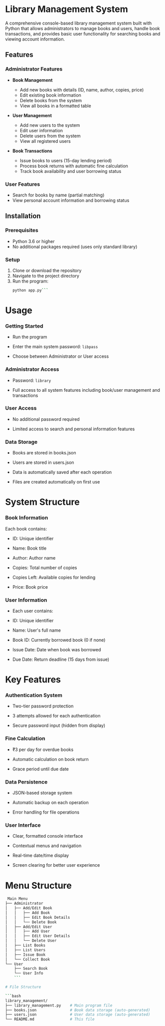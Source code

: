 # Library Management System

A comprehensive console-based library management system built with Python that allows administrators to manage books and users, handle book transactions, and provides basic user functionality for searching books and viewing account information.

## Features

### Administrator Features
- **Book Management**
  - Add new books with details (ID, name, author, copies, price)
  - Edit existing book information
  - Delete books from the system
  - View all books in a formatted table

- **User Management**
  - Add new users to the system
  - Edit user information
  - Delete users from the system
  - View all registered users

- **Book Transactions**
  - Issue books to users (15-day lending period)
  - Process book returns with automatic fine calculation
  - Track book availability and user borrowing status

### User Features
- Search for books by name (partial matching)
- View personal account information and borrowing status

## Installation

### Prerequisites
- Python 3.6 or higher
- No additional packages required (uses only standard library)

### Setup
1. Clone or download the repository
2. Navigate to the project directory
3. Run the program:
   ```bash
   python app.py```

# Usage
### Getting Started
- Run the program

- Enter the main system password: `libpass`

- Choose between Administrator or User access

### Administrator Access
- Password: `library`

- Full access to all system features including book/user management and transactions

### User Access
- No additional password required

- Limited access to search and personal information features

### Data Storage
- Books are stored in books.json

- Users are stored in users.json

- Data is automatically saved after each operation

- Files are created automatically on first use

# System Structure
### Book Information
Each book contains:

- ID: Unique identifier

- Name: Book title

- Author: Author name

- Copies: Total number of copies

- Copies Left: Available copies for lending

- Price: Book price

### User Information
- Each user contains:

- ID: Unique identifier

- Name: User's full name

- Book ID: Currently borrowed book (0 if none)

- Issue Date: Date when book was borrowed

- Due Date: Return deadline (15 days from issue)

# Key Features
### Authentication System
- Two-tier password protection

- 3 attempts allowed for each authentication

- Secure password input (hidden from display)

### Fine Calculation
- ₹3 per day for overdue books

- Automatic calculation on book return

- Grace period until due date

### Data Persistence
- JSON-based storage system

- Automatic backup on each operation

- Error handling for file operations

### User Interface
- Clear, formatted console interface

- Contextual menus and navigation

- Real-time date/time display

- Screen clearing for better user experience

# Menu Structure

```bash
 Main Menu
├── Administrator
│   ├── Add/Edit Book
│   │   ├── Add Book
│   │   ├── Edit Book Details
│   │   └── Delete Book
│   ├── Add/Edit User
│   │   ├── Add User
│   │   ├── Edit User Details
│   │   └── Delete User
│   ├── List Books
│   ├── List Users
│   ├── Issue Book
│   └── Collect Book
└── User
    ├── Search Book
    └── User Info
    ```

# File Structure

```bash
library_management/
├── library_management.py    # Main program file
├── books.json               # Book data storage (auto-generated)
├── users.json               # User data storage (auto-generated)
└── README.md                # This file
```
